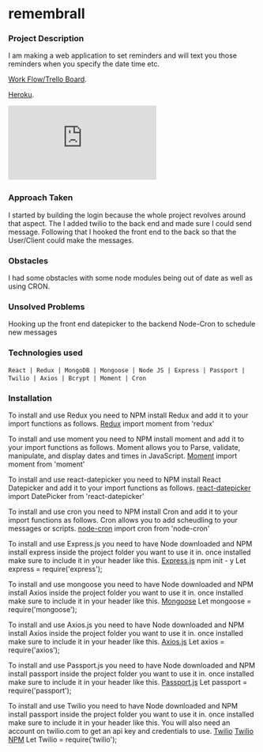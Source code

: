 # remembrall



### Project Description
I am making a web application to set reminders and will text you those reminders when you specify the date time etc. 


[Work Flow/Trello Board](https://trello.com/b/neaYi7is/remindly).

[Heroku](https://remembrall1.herokuapp.com/).

![WireFrame](https://github.com/rover33/remembrall/blob/master/REMY_wireframes.pdf)

### Approach Taken

I started by building the login because the whole project revolves around that aspect. The I added twilio to the back end and made sure I could send message. Following that I hooked the front end to the back so that the User/Client could make the messages.

### Obstacles

I had some obstacles with some node modules being out of date as well as using CRON.

### Unsolved Problems

Hooking up the front end datepicker to the backend Node-Cron to schedule new messages

### Technologies used

```
React | Redux | MongoDB | Mongoose | Node JS | Express | Passport | Twilio | Axios | Bcrypt | Moment | Cron
```




### Installation
To install and use Redux you need to NPM install Redux and add it to your import functions as follows.
[Redux](https://www.npmjs.com/package/redux)
import moment from 'redux'

To install and use moment you need to NPM install moment and add it to your import functions as follows. Moment allows you to Parse, validate, manipulate, and display dates and times in JavaScript.
[Moment](https://www.npmjs.com/package/moment)
import moment from 'moment'

To install and use react-datepicker you need to NPM install React Datepicker and add it to your import functions as follows.
[react-datepicker](https://www.npmjs.com/package/react-datepicker)
import DatePicker from 'react-datepicker'


To install and use cron you need to NPM install Cron and add it to your import functions as follows. Cron allows you to add scheudling to your messages or scripts.
[node-cron](https://www.npmjs.com/package/node-cron)
import cron from 'node-cron'


To install and use Express.js you need to have Node downloaded and NPM install express inside the project folder you want to use it in. once installed make sure to include it in your header like this.
[Express.js](https://expressjs.com/)
npm init - y
Let express = require('express');

To install and use mongoose you need to have Node downloaded and NPM install Axios inside the project folder you want to use it in. once installed make sure to include it in your header like this.
[Mongoose](https://www.npmjs.com/package/mongoose)
Let mongoose = require('mongoose');

To install and use Axios.js you need to have Node downloaded and NPM install Axios inside the project folder you want to use it in. once installed make sure to include it in your header like this.
[Axios.js](https://www.npmjs.com/package/axios)
Let axios = require('axios');

To install and use Passport.js you need to have Node downloaded and NPM install passport inside the project folder you want to use it in. once installed make sure to include it in your header like this.
[Passport.js](http://www.passportjs.org/)
Let passport = require('passport');


To install and use Twilio you need to have Node downloaded and NPM install passport inside the project folder you want to use it in. once installed make sure to include it in your header like this. You will also need an account on twilio.com
to get an api key and credentials to use.
[Twilio](https://www.twilio.com/)
[Twilio NPM](https://www.npmjs.com/package/twilio)
Let Twilio = require('twilio');






